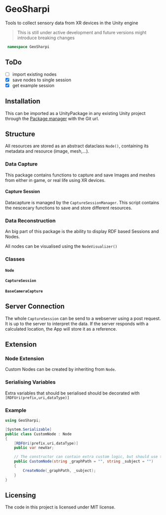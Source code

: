# GeoSharpi
Tools to collect sensory data from XR devices in the Unity engine
> This is still under active development and future versions might introduce breaking changes

```cs
 namespace GeoSharpi
```

## ToDo

- [ ] import existing nodes
- [x] save nodes to single session
- [x] get example session

## Installation

This can be imported as a UnityPackage in any existing Unity project through the [Package manager](https://docs.unity3d.com/Manual/Packages.html) with the Git url.

## Structure

All resources are stored as an abstract dataclass `Node()`, containing its metadata and resource (image, mesh,...).


### Data Capture

This package contains functions to capture and save Images and meshes from either in game, or real life using XR devices.

#### Capture Session

Datacapture is managed by the `CaptureSessionManager`. This script contains the nescecary functions to save and store different resources.

### Data Reconstruction

An big part of this package is the ability to display RDF based Sessions and Nodes.

All nodes can be visualised using the `NodeVisualizer()` 

### Classes

#### `Node`

#### `CaptureSession`

#### `BaseCameraCapture`

## Server Connection

The whole `CaptureSession` can be send to a webserver using a post request. It is up to the server to interpret the data.
If the server responds with a calculated location, the App will store it as a reference.

## Extension

### Node Extension
Custom Nodes can be created by inheriting from `Node`.

### Serialising Variables
Extra variables that should be serialised should be decorated with `[RDFUri(prefix,uri,dataType)]`

### Example

```cs
using GeoSharpi;

[System.Serializable]
public class CustomNode : Node
{
    [RDFUri(prefix,uri,dataType)]
    public var newVar;

    // The constructor can contain extra custom logic, but should use the base constructor.
    public CustomNode(string _graphPath = "", string _subject = "")
    {
        CreateNode(_graphPath, _subject);
    }
}
```

## Licensing

The code in this project is licensed under MIT license.

